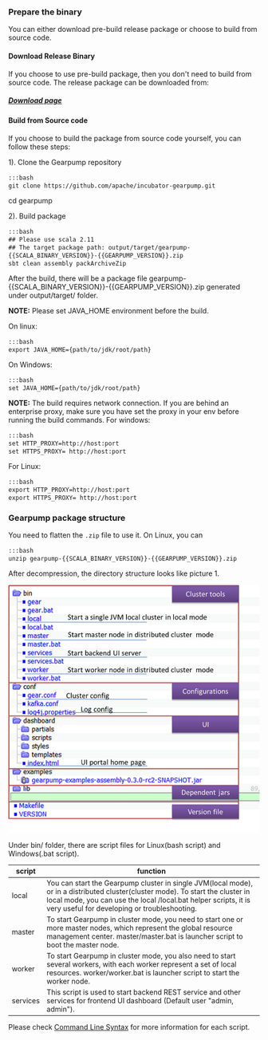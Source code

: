 ### Prepare the binary
You can either download pre-build release package or choose to build from source code.

#### Download Release Binary

If you choose to use pre-build package, then you don't need to build from source code. The release package can be downloaded from:

##### [Download page](http://gearpump.incubator.apache.org/downloads.html)

#### Build from Source code

If you choose to build the package from source code yourself, you can follow these steps:

1). Clone the Gearpump repository

	:::bash
  	git clone https://github.com/apache/incubator-gearpump.git
  cd gearpump


2). Build package

	:::bash
  	## Please use scala 2.11
  	## The target package path: output/target/gearpump-{{SCALA_BINARY_VERSION}}-{{GEARPUMP_VERSION}}.zip
  	sbt clean assembly packArchiveZip


  After the build, there will be a package file gearpump-{{SCALA_BINARY_VERSION}}-{{GEARPUMP_VERSION}}.zip generated under output/target/ folder.

  **NOTE:**
  Please set JAVA_HOME environment before the build.

  On linux:

	:::bash
  	export JAVA_HOME={path/to/jdk/root/path}
	

  On Windows:

	:::bash
  	set JAVA_HOME={path/to/jdk/root/path}


  **NOTE:**
The build requires network connection. If you are behind an enterprise proxy, make sure you have set the proxy in your env before running the build commands.
For windows:

	:::bash
	set HTTP_PROXY=http://host:port
	set HTTPS_PROXY= http://host:port


For Linux:

	:::bash
	export HTTP_PROXY=http://host:port
	export HTTPS_PROXY= http://host:port


### Gearpump package structure

You need to flatten the `.zip` file to use it. On Linux, you can

	:::bash
	unzip gearpump-{{SCALA_BINARY_VERSION}}-{{GEARPUMP_VERSION}}.zip


After decompression, the directory structure looks like picture 1.

![Layout](../img/layout.png)

Under bin/ folder, there are script files for Linux(bash script) and Windows(.bat script).

script | function
--------|------------
local | You can start the Gearpump cluster in single JVM(local mode), or in a distributed cluster(cluster mode). To start the cluster in local mode, you can use the local /local.bat helper scripts, it is very useful for developing or troubleshooting.
master | To start Gearpump in cluster mode, you need to start one or more master nodes, which represent the global resource management center. master/master.bat is launcher script to boot the master node.
worker | To start Gearpump in cluster mode, you also need to start several workers, with each worker represent a set of local resources. worker/worker.bat is launcher script to start the worker node.
services | This script is used to start backend REST service and other services for frontend UI dashboard (Default user "admin, admin").

Please check [Command Line Syntax](../introduction/commandline) for more information for each script.
